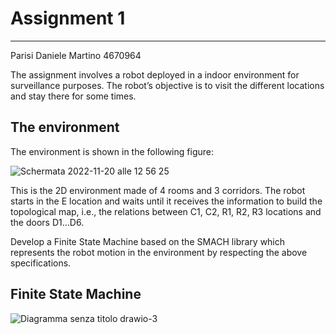 # Assignment 1

------------------------------------------

Parisi Daniele Martino 4670964

The assignment involves a robot deployed in a indoor environment for surveillance purposes. The robot’s objective is to visit the different locations and stay there for some times.
## The environment
The environment is shown in the following figure:

![Schermata 2022-11-20 alle 12 56 25](https://user-images.githubusercontent.com/62515616/202900566-2f837b84-09f0-47f5-aca4-6c3fca1ee8fa.png)

This is the 2D environment made of 4 rooms and 3 corridors.
The robot starts in the E location and waits until it receives the information to build the topological map,
i.e., the relations between C1, C2, R1, R2, R3 locations and the doors D1...D6.

Develop a Finite State Machine based on the SMACH library which represents the robot motion in the environment by respecting the above specifications.
## Finite State Machine
![Diagramma senza titolo drawio-3](https://user-images.githubusercontent.com/62515616/202902152-24488445-a19b-4eb3-ab98-8950915526cd.png)



